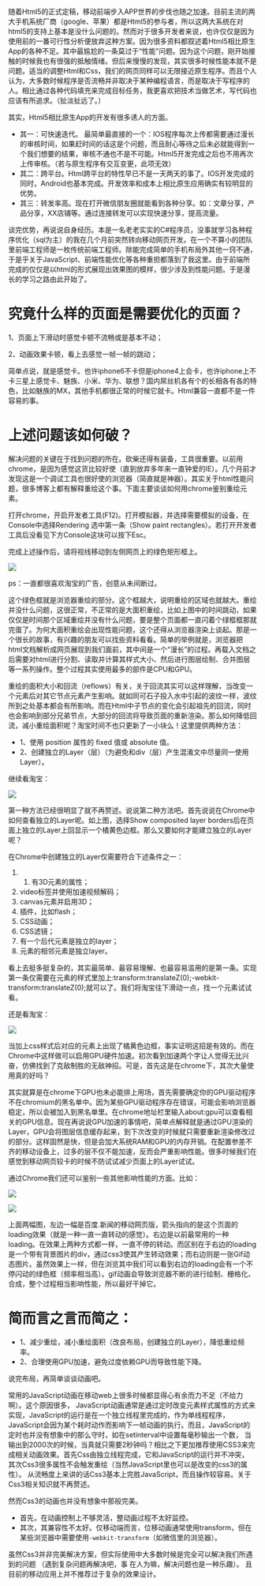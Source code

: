随着Html5的正式定稿，移动前端步入APP世界的步伐也随之加速。目前主流的两大手机系统厂商（google、苹果）都是Html5的参与者，所以这两大系统在对html5的支持上基本是没什么问题的。然而对于很多开发者来说，也许仅仅是因为使用前的一番可行性分析便放弃这种方案。因为很多资料都叙述着Html5相比原生App的各种不足。其中最尴尬的一条莫过于“性能”问题。因为这个问题，刚开始接触的时候我也有很强的抵触情绪。但后来慢慢的发现，其实很多时候性能本就不是问题。适当的调整Html和Css，我们的网页同样可以无限接近原生程序。而且个人认为，大多数时候程序是否流畅并非取决于某种编程语言，而是取决于写程序的人。相比通过各种代码填充来完成目标任务，我更喜欢把技术当做艺术，写代码也应该有所追求。（扯淡扯远了。）

其实，Html5相比原生App的开发有很多诱人的方面。

- 其一：可快速迭代。 最简单最直接的一个：IOS程序每次上传都需要通过漫长的审核时间，如果赶时间的话这是个问题，而且耐心等待之后未必就能得到一个我们想要的结果，审核不通也不是不可能。Html5开发完成之后也不用再次上传审核。（若与原生程序有交互变更，此项无效）
- 其二：跨平台。Html跨平台的特性早已不是一天两天的事了。IOS开发完成的同时，Android也基本完成。开发效率和成本上相比原生应用确实有较明显的优势。
- 其三：转发率高。现在打开微信朋友圈就能看到各种分享。如：文章分享，产品分享，XX店铺等。通过连接转发可以实现快速分享，提高流量。

谈完优势，再说说自身经历。本是一名老老实实的C#程序员，没事就学习各种程序优化（sql为主）的我在几个月前突然转向移动网页开发。在一个不算小的团队里前端工程师是一枚传统前端工程师。除能完成简单的手机布局外其他一窍不通，于是乎关于JavaScript、前端性能优化等各种重担都落到了我这里。由于前端所完成的仅仅是以html的形式展现出效果图的模样，很少涉及到性能问题。于是漫长的学习之路由此开始了。

# 究竟什么样的页面是需要优化的页面？

1、页面上下滑动时感觉卡顿不流畅或是基本不动；

2、动画效果卡顿，看上去感觉一帧一帧的跳动；

简单点说，就是感觉卡。也许iphone6不卡但是iphone4上会卡，也许iphone上不卡三星上感觉卡、魅族、小米、华为、联想？国内屌丝机各有个的长相各有各的特色，比如魅族的MX，其他手机都很正常的时候它就卡。Html兼容一直都不是一件容易的事。

# 上述问题该如何破？

解决问题的关键在于找到问题的所在。砍柴还得有装备，工具很重要。以前用chrome，是因为感觉这货比较好使（直到放弃多年来一直钟爱的IE）。几个月前才发现这是一个调试工具也很好使的浏览器（简直就是神器）。其实关于html性能问题，很多博客上都有解释重绘这个事。下面主要谈谈如何用chrome鉴别重绘元素。

打开chrome，开启开发者工具(F12)。打开模拟器，并选择需要模拟的设备，在Console中选择Rendering 选中第一条（Show paint rectangles）。若打开开发者工具后没看见下方Console这块可以按下Esc。

完成上述操作后，请将视线移动到左侧网页上的绿色矩形框上。

![](http://images0.cnblogs.com/blog2015/362034/201505/251737477569203.png)

ps：一直都很喜欢淘宝的广告，创意从未间断过。

这个绿色框就是浏览器重绘的部分。这个框越大，说明重绘的区域也就越大。重绘并没什么问题，这很正常，不正常的是大面积重绘，比如上图中的时间跳动，如果仅仅是时间那个区域重绘并没有什么问题，要是整个页面都一直闪着个绿框框那就完蛋了。为何大面积重绘会出现性能问题，这个还得从浏览器渲染上谈起。那是一个很长的故事，有兴趣的朋友可以找些资料看看。简单的举例就是，浏览器把html文档解析成网页展现到我们面前，其中间是一个“漫长”的过程。再载入文档之后需要对html进行分割、读取并计算其样式大小、然后进行图层绘制、合并图层等一系列操作。整个过程其实使用最多的部件是CPU和GPU。

重绘的面积大小和回流（reflows）有关，关于回流其实可以这样理解，当改变一个元素后对其它节点元素产生影响。就如同可石子投入水中引起的波纹一样，波纹所到之处基本都会有所影响。而在Html中子节点的变化会引起祖先的回流，同时也会影响到部分兄弟节点，大部分的回流将导致页面的重新渲染。那么如何降低回流，减小重绘面积呢？淘宝时间不也只更新了一小块么！这里提供两种方法：

- 1、使用 position 属性的 fixed 值或 absolute 值。
- 2、创建独立的Layer（层）（为避免和div（层）产生混淆文中尽量同一使用Layer）。

继续看淘宝：

![](http://images0.cnblogs.com/blog2015/362034/201505/261829078218965.png)

第一种方法已经很明显了就不再赘述。说说第二种方法吧。首先说说在Chrome中如何查看独立的Layer呢。如上图，选择Show composited layer borders后在页面上独立的Layer上回显示一个橘黄色边框。那么又要如何才能建立独立的Layer呢？

在Chrome中创建独立的Layer仅需要符合下述条件之一：

1.  1.  有3D元素的属性；
2.  video标签并使用加速视频解码；
3.  canvas元素并启用3D；
4.  插件，比如flash；
5.  CSS动画；
6.  CSS滤镜；
7.  有一个后代元素是独立的layer；
8.  元素的相邻元素是独立layer。

看上去挺多挺复杂的，其实最简单、最容易理解、也最容易滥用的是第一条。实现第一条仅需要在元素的样式里加上:transform:translateZ(0);-webkit-transform:translateZ(0);就可以了。我们将淘宝往下滑动一点，找一个元素试试看。

还是看淘宝：

![](http://images0.cnblogs.com/blog2015/362034/201505/261846131961257.jpg)

当加上css样式后对应的元素上出现了橘黄色边框，事实证明这招是有效的。而在Chrome中这样做可以启用GPU硬件加速。初次看到加速两个字让人觉得无比兴奋，仿佛找到了克敌制胜的无敌神招。可是，首先这是在chrome下，其次大量使用真的好吗？

其实就算是在chrome下GPU也未必能排上用场，首先需要确定你的GPU驱动程序不在chromium的黑名单中。因为某些GPU驱动程序存在错误，可能会影响浏览器稳定，所以会被加入到黑名单里。在chrome地址栏里输入about:gpu可以查看相关的GPU信息。现在再说说GPU加速的事情吧，简单点解释就是通过GPU渲染的Layer，GPU会将图层信息缓存起来，到下次改变的时候就只需要重新渲染修改过的部分。这样固然是快，但是会加大系统RAM和GPU的内存开销。在配置参差不齐的移动设备上，过多的层不仅不能加速，反而会严重影响性能。很多时候我们在感觉到移动网页较卡的时候不防试试减少页面上的Layer试试。

通过Chrome我们还可以鉴别一些其他影响性能的方面。比如：

![](http://images0.cnblogs.com/blog2015/362034/201505/271754389237928.jpg)

![](http://images0.cnblogs.com/blog2015/362034/201505/271754598446286.jpg)

上面两幅图，左边一幅是百度.新闻的移动网页版，箭头指向的是这个页面的loading效果（就是一种一直一直转动的感觉）。右边是以前最常用的一种loading。在效果上两种方式都一样，一直不停的转动。而区别在于右边的loading是一个带有背景图片的div，通过css3使其产生转动效果；而右边则是一张Gif动态图片。虽然效果上一样，但在浏览其中我们可以看到右边的loading会有一个不停闪动的绿色框（频率相当高）。gif动画会导致浏览器不断的进行绘制、栅格化、合成，整个过程相当影响性能，所以最好干掉它。

# 简而言之言而简之：

- 1、减少重绘，减小重绘面积（改良布局，创建独立的Layer），降低重绘频率。
- 2、合理使用GPU加速，避免过度依赖GPU而导致性能下降。

说完布局，再简单谈谈动画吧。

常用的JavaScript动画在移动web上很多时候都显得心有余而力不足（不给力啊）。这个原因很多，
JavaScript动画通常是通过定时改变元素样式属性的方式来实现，JavaScript的运行是在一个独立线程里完成的，作为单线程程序，
JavaScript会因为某个耗时动作而影响下一帧动画的执行。而且，JavaScript的定时也并没有想象中的那么守时，如在setinterval中设置每毫秒输出一个数，
当输出到2000次的时候，当真就只需要2秒钟吗？相比之下更加推荐使用CSS3来完成相关动画效果。首先Css由独立线程完成，它和JavaScript的运行并不冲突，
其次Css3很多属性不会触发重绘（当然JavaScript里也可以是改变的css3的属性）。
从流畅度上来讲的话Css3基本上完胜JavaScript，而且操作较容易。关于Css3相关知识就不再赘述。

然而Css3的动画也并没有想象中那般完美。

- 首先，在动画控制上不够灵活，整动画过程不太好监控。
- 其次，其兼容性不太好。仅移动端而言，位移动画通常使用transform，但在某些浏览器中需要使用`-webkit-transform`（如微信里的浏览器）。

虽然Css3并非完美解决方案，但实际使用中大多数时候是完全可以解决我们所遇到的问题 （遇到复杂问题再解决吧，事
在人为嘛，解决问题也是一种乐趣）。 且目前的移动应用上并不推荐过于复杂的效果设计。
